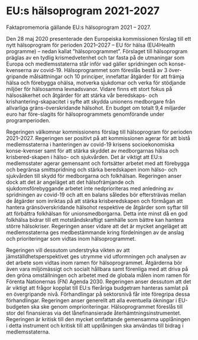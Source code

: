 # EU:s hälsoprogram 2021-2027

Faktapromemoria gällande EU:s hälsoprogram 2021 – 2027.

Den 28 maj 2020 presenterade den Europeiska kommissionen förslag till ett nytt hälsoprogram för perioden 2021–2027 – EU för hälsa (EU4Health programme) – nedan kallat ”hälsoprogrammet”. Förslaget till hälsoprogram präglas av en tydlig krismedvetenhet och tar fasta på de utmaningar som Europa och medlemsstaterna står inför vad gäller spridningen och konse-kvenserna av covid-19. Hälsoprogrammet som föreslås bestå av 3 över-gripande målsättningar och 10 principer, innefattar åtgärder för att främja hälsa och förebygga ohälsa, motverka sjukdomar och verka för stödjande miljöer för hälsosamma levnadsvanor. Vidare finns ett stort fokus på hälsosäkerhet och åtgärder för att stärka vår beredskaps- och krishantering-skapacitet i syfte att skydda unionens medborgare från allvarliga gräns-överskridande hälsohot. En budget om totalt 9,4 miljarder euro har före-slagits för hälsoprogrammets genomförande under programperioden.

Regeringen välkomnar kommissionens förslag till hälsoprogram för perioden 2021–2027. Regeringen ser positivt på att kommissionen agerar för att bistå medlemsstaterna i hanteringen av covid-19 krisens socioekonomiska konse-kvenser samt för att stärka skyddet av medborgarnas hälsa och krisbered-skapen i hälso- och sjukvården. Det är viktigt att EU:s medlemsstater agerar gemensamt och fortsätter arbetet med att förebygga och begränsa smittspridning och stärka beredskapen inom hälso- och sjukvården till skydd för medborgarna och folkhälsan. Regeringen anser dock att det är angeläget att det hälsofrämjande och sjukdomsförebyggande arbetet inte nedprioriteras med anledning av spridningen av covid-19 och att en balans således bör eftersträvas mellan de åtgärder som inriktas på att stärka krisberedskapen och förmågan att hantera gränsöverskridande hälsohot respektive de åtgärder som syftar till att förbättra folkhälsan för unionsmedborgarna. Detta inte minst då en god folkhälsa bidrar till ett motståndskraftigt samhälle som bättre kan hantera större hälsokriser. Regeringen anser vidare att det är mycket angeläget att medlemsstaterna ges medbestämmande kring fördelningen av de anslag och prioriteringar som vidtas inom hälsoprogrammet.

Regeringen vill dessutom understryka vikten av att jämställdhetsperspektivet ges utrymme vid utformningen och analysen av det arbete som vidtas inom ramen för hälsoprogrammet. Åtgärderna bör även vara miljömässigt och socialt hållbara samt förenliga med att driva på den gröna omställningen och arbetet med de globala målen inom ramen för Förenta Nationernas (FN) Agenda 2030. Regeringen anser dessutom att det är viktigt att frågor kopplat till EU:s fleråriga budgetram hanteras samlat på en övergripande nivå. Förhandlingar på sektorsnivå får inte föregripa dessa förhandlingar. Regeringen anser generellt att alla eventuella ökningar i EU-budgeten ska ske genom omprioriteringar. Hälsoprogrammet föreslås till stor del finansieras via det lånefinansierade återhämtningsinstrumentet. Regeringen är kritisk till den mycket omfattande gemensamma upplåningen i detta instrument och kritisk till att upplåningen ska användas till bidrag i medlemsstaterna.
